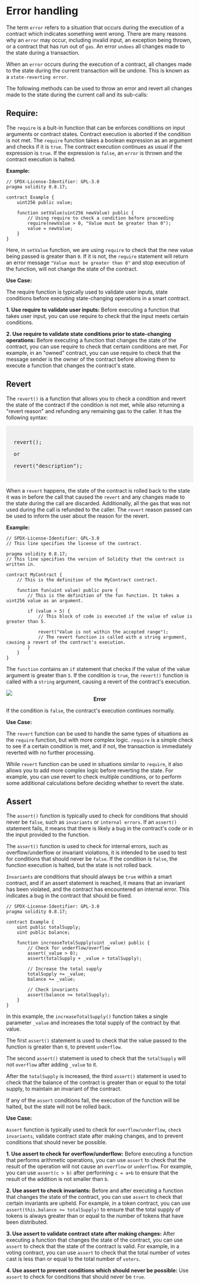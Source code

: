 # Error handling

The term `error` refers to a situation that occurs during the execution of a contract which indicates something went wrong. There are many reasons why an `error` may occur, including invalid input, an exception being thrown, or a contract that has run out of `gas`. An error `undoes` all changes made to the state during a transaction. 

When an `error` occurs during the execution of a contract, all changes made to the state during the current transaction will be undone. This is known as a `state-reverting error`.

The following methods can be used to throw an error and revert all changes made to the state during the current call and its sub-calls:

## Require: 

The `require` is a bult-in function that can be enforces conditions on input arguments or contract states. Contract execution is aborted if the condition is not met. The `require` function takes a boolean expression as an argument and checks if it is `true`. The contract execution continues as usual if the expression is `true`. If the expression is `false`, an `error` is thrown and the contract execution is halted.

**Example:**
```sol
// SPDX-License-Identifier: GPL-3.0
pragma solidity 0.8.17;

contract Example {
    uint256 public value;

    function setValue(uint256 newValue) public {
        // Using require to check a condition before proceeding
        require(newValue > 0, "Value must be greater than 0");
        value = newValue;
    }
}
```

Here, in `setValue` function, we are using `require` to check that the new value being passed is greater than `0`. If it is not, the `require` statement will return an error message `"Value must be greater than 0"` and stop execution of the function, will not change the state of the contract.

**Use Case:**

The require function is typically used to validate user inputs,  state conditions before executing state-changing operations in a smart contract.

**1. Use require to validate user inputs:** Before executing a function that takes user input, you can use require to check that the input meets certain conditions.

**2. Use require to validate state conditions prior to state-changing operations:** Before executing a function that changes the state of the contract, you can use require to check that certain conditions are met. For example, in an "owned" contract, you can use require to check that the message sender is the owner of the contract before allowing them to execute a function that changes the contract's state.

## Revert

The `revert()` is a function that allows you to check a condition and revert the state of the contract if the condition is not met, while also returning a "revert reason" and refunding any remaining gas to the caller. It has the following syntax:

<pre style="background: rgba(0,0,0,.05); padding:20px">

revert(); 

or

revert("description");

</pre>

When a `revert` happens, the state of the contract is rolled back to the state it was in before the call that caused the `revert` and any changes made to the state during the call are discarded. Additionally, all the gas that was not used during the call is refunded to the caller. The `revert` reason passed can be used to inform the user about the reason for the revert.

**Example:**
```sol
// SPDX-License-Identifier: GPL-3.0
// This line specifies the license of the contract.

pragma solidity 0.8.17;
// This line specifies the version of Solidity that the contract is written in.

contract MyContract {
    // This is the definition of the MyContract contract.

    function fun(uint value) public pure {
        // This is the definition of the fun function. It takes a uint256 value as an argument.

        if (value > 5) {
            // This block of code is executed if the value of value is greater than 5.

            revert("Value is not within the accepted range");
            // The revert function is called with a string argument, causing a revert of the contract's execution.
        }
    }
}
```

The `function` contains an `if` statement that checks if the value of the value argument is greater than `5`. If the condition is `true`, the `revert()` function is called with a `string` argument, causing a revert of the contract's execution. 

<img class="image" src="./assets/images/example-revert-function.JPG">
<b><center class="img-label">Error</center></b>

If the condition is `false`, the contract's execution continues normally.

**Use Case:**

The `revert` function can be used to handle the same types of situations as the `require` function, but with more complex logic. `require` is a simple check to see if a certain condition is met, and if not, the transaction is immediately reverted with no further processing.

While `revert` function can be used in situations similar to `require`, it also allows you to add more complex logic before reverting the state. For example, you can use revert to check multiple conditions, or to perform some additional calculations before deciding whether to revert the state.

## Assert

The `assert()` function is typically used to check for conditions that should never be `false`, such as `invariants` or `internal errors`. If an `assert()` statement fails, it means that there is likely a bug in the contract's code or in the input provided to the function.

The `assert()` function is used to check for internal errors, such as overflow/underflow or invariant violations, it is intended to be used to test for conditions that should never be `false`. If the condition is `false`, the function execution is halted, but the state is not rolled back.

`Invariants` are conditions that should always be `true` within a smart contract, and if an assert statement is reached, it means that an invariant has been violated, and the contract has encountered an internal error. This indicates a bug in the contract that should be fixed.

```sol
// SPDX-License-Identifier: GPL-3.0
pragma solidity 0.8.17;

contract Example {
    uint public totalSupply;
    uint public balance;

    function increaseTotalSupply(uint _value) public {
        // Check for underflow/overflow
        assert(_value > 0);
        assert(totalSupply + _value > totalSupply);

        // Increase the total supply
        totalSupply += _value;
        balance += _value;

        // Check invariants
        assert(balance >= totalSupply);
    }
}
```

In this example, the `increaseTotalSupply()` function takes a single parameter `_value` and increases the total supply of the contract by that value.

The first `assert()` statement is used to check that the value passed to the function is greater than `0`, to prevent `underflow`.

The second `assert()` statement is used to check that the `totalSupply` will not `overflow` after adding `_value` to it.

After the `totalSupply` is increased, the third `assert()` statement is used to check that the balance of the contract is greater than or equal to the total supply, to maintain an invariant of the contract.

If any of the `assert` conditions fail, the execution of the function will be halted, but the state will not be rolled back.

**Use Case:**

`Assert` function is typically used to check for `overflow/underflow`, `check invariants`, validate contract state after making changes, and to prevent conditions that should never be possible.

**1. Use assert to check for overflow/underflow:** Before executing a function that performs arithmetic operations, you can use `assert` to check that the result of the operation will not cause an `overflow` or `underflow`. For example, you can use `assert(c > b)` after performing `c = a+b` to ensure that the result of the addition is not smaller than `b`.

**2. Use assert to check invariants:** Before and after executing a function that changes the state of the contract, you can use `assert` to check that certain invariants are upheld. For example, in a token contract, you can use `assert(this.balance >= totalSupply)` to ensure that the total supply of tokens is always greater than or equal to the number of tokens that have been distributed.

**3. Use assert to validate contract state after making changes:** After executing a function that changes the state of the contract, you can use `assert` to check that the state of the contract is valid. For example, in a voting contract, you can use `assert` to check that the total number of votes cast is less than or equal to the total number of `voters`.

**4. Use assert to prevent conditions which should never be possible:** Use `assert` to check for conditions that should never be `true`.
